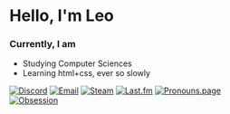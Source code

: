 # Hello, I'm Leo

### Currently, I am
- Studying Computer Sciences
- Learning html+css, ever so slowly

[![Discord](https://img.shields.io/badge/My_Server-5865f2?style=flat&logo=discord&logoColor=ffffff)](https://discord.gg/TdRfGKg8Wh)
[![Email](https://img.shields.io/badge/Email_Me-f2a60c?style=flat&logo=gmail&logoColor=c71610)](mailto:hey@leo.might-be.gay)
[![Steam](https://img.shields.io/badge/steam-2148a4?style=flat&logo=steam)](https://steamcommunity.com/profiles/76561198971611430) 
[![Last.fm](https://img.shields.io/badge/last.fm-ba0000?style=flat&logo=last.fm)](https://last.fm/user/LeoCx1000)
[![Pronouns.page](https://img.shields.io/badge/pronouns.page-c71585?style=flat&logo=pronounsdotpage)](https://en.pronouns.page/@leocx1000) \
[![Obsession](https://leo.might-be.gay/obsession/349373972103561218/image)](https://leo.might-be.gay/obsession/349373972103561218/redirect)

